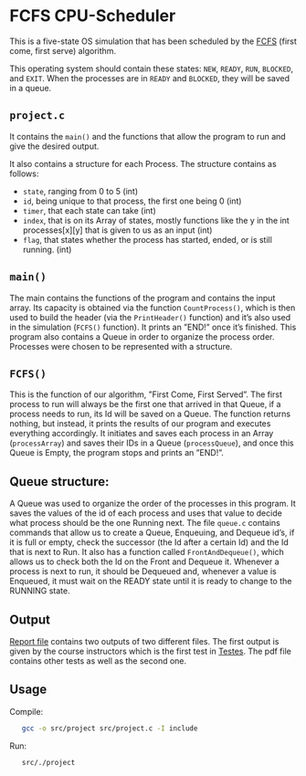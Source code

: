# FCFS CPU-Scheduler

This is a five-state OS simulation that has been scheduled by the [FCFS](https://en.wikipedia.org/wiki/Scheduling_(computing)#First_come,_first_served) (first come, first serve) algorithm.

This operating system should contain these states: `NEW`, `READY`, `RUN`, `BLOCKED`, and `EXIT`. When the processes are in `READY` and `BLOCKED`, they will be saved in a queue.


## `project.c`
It contains the `main()` and the functions that allow the program to run and give the desired output.

It also contains a structure for each Process. The structure contains as follows:
  - `state`, ranging from 0 to 5 (int)
  - `id`, being unique to that process, the first one being 0 (int)
  - `timer`, that each state can take (int)
  - `index`, that is on its Array of states, mostly functions like the y in the int processes[x][y] that is given to us as an input (int)
  - `flag`, that states whether the process has started, ended, or is still running. (int)


## `main()`
The main contains the functions of the program and contains the input array. Its capacity is obtained via the function `CountProcess()`, which is then used to build the header (via the `PrintHeader()` function) and it’s also used in the simulation (`FCFS()` function). It prints an ”END!” once it’s finished. This program also contains a Queue in order to organize the process order. Processes were chosen to be represented with a structure.

## `FCFS()`
This is the function of our algorithm, ”First Come, First Served”. The first process to run will always be the first one that arrived in that Queue, if a process needs to run, its Id will be saved on a Queue. The function returns nothing, but instead, it prints the results of our program and executes everything accordingly. It initiates and saves each process in an Array (`processArray`) and saves their IDs in a Queue (`processQueue`), and once this Queue is Empty, the program stops and prints an ”END!”.

## Queue structure:
A Queue was used to organize the order of the processes in this program. It saves the values of the id of each process and uses that value to decide what process should be the one Running next. The file `queue.c` contains commands that allow us to create a Queue, Enqueuing, and Dequeue id’s, if it is full or empty, check the successor (the Id after a certain Id) and the Id that is next to Run. It also has a function called `FrontAndDequeue()`, which allows us to check both the Id on the Front and Dequeue it. Whenever a process is next to run, it should be Dequeued and, whenever a value is Enqueued, it must wait on the READY state until it is ready to change to the RUNNING state.

## Output
[Report file](https://github.com/CheesyFrappe/cpu-fcfs-scheduler/blob/master/document/17048_42650-3.pdf) contains two outputs of two different files. The first output is given by the course instructors which is the first test in [Testes](https://github.com/CheesyFrappe/cpu-fcfs-scheduler/blob/master/document/Testes.pdf). The pdf file contains other tests as well as the second one.

## Usage
Compile:
```sh
   gcc -o src/project src/project.c -I include
   ```
Run:
```sh
   src/./project
   ```

